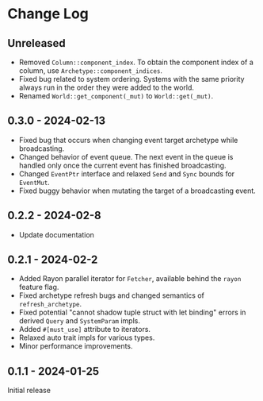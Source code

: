 # Change Log

## Unreleased

- Removed `Column::component_index`. To obtain the component index of a column, use `Archetype::component_indices`.
- Fixed bug related to system ordering. Systems with the same priority always run in the order they were added to the world.
- Renamed `World::get_component(_mut)` to `World::get(_mut)`.

## 0.3.0 - 2024-02-13

- Fixed bug that occurs when changing event target archetype while broadcasting.
- Changed behavior of event queue. The next event in the queue is handled only once the current event has finished broadcasting.
- Changed `EventPtr` interface and relaxed `Send` and `Sync` bounds for `EventMut`.
- Fixed buggy behavior when mutating the target of a broadcasting event.

## 0.2.2 - 2024-02-8

- Update documentation

## 0.2.1 - 2024-02-2

- Added Rayon parallel iterator for `Fetcher`, available behind the `rayon` feature flag.
- Fixed archetype refresh bugs and changed semantics of `refresh_archetype`.
- Fixed potential "cannot shadow tuple struct with let binding" errors in derived `Query` and `SystemParam` impls.
- Added `#[must_use]` attribute to iterators.
- Relaxed auto trait impls for various types.
- Minor performance improvements.

## 0.1.1 - 2024-01-25

Initial release
